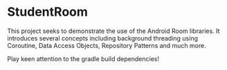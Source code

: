 # StudentRoom
This project seeks to demonstrate the use of the Android Room libraries. It introduces several concepts including background threading using Coroutine, Data Access Objects, Repository Patterns and much more.

Play keen attention to the gradle build dependencies!

